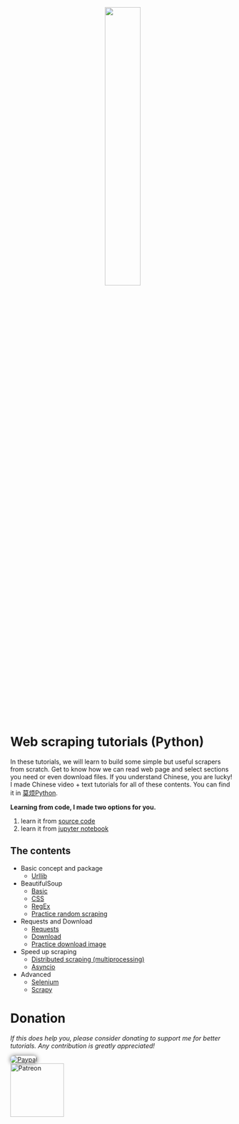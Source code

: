 <p align="center">
    <a href="https://morvanzhou.github.io/" target="_blank">
    <img width="40%" src="/scraping.jpg" style="max-width:100%;">
    </a>
</p>


<br>

# Web scraping tutorials (Python)

In these tutorials, we will learn to build some simple but useful scrapers from scratch. Get to know how we can read web page and select sections you need or even download files.
If you understand Chinese, you are lucky! I made Chinese video + text tutorials for all of these contents. You can find it in [莫烦Python](https://morvanzhou.github.io/).



**Learning from code, I made two options for you.**

1. learn it from [source code](/source_code/)
2. learn it from [jupyter notebook](/notebook/)

## The contents

* Basic concept and package
  * [Urllib](/notebook/1-1-urllib.ipynb)
* BeautifulSoup
  * [Basic](/notebook/2-1-beautifulsoup-basic.ipynb)
  * [CSS](/notebook/2-2-beautifulsoup-css.ipynb)
  * [RegEx](/notebook/2-3-beautifulsoup-regex.ipynb)
  * [Practice random scraping](/notebook/2-4-practice-baidu-baike.ipynb)
* Requests and Download
  * [Requests](/notebook/3-1-requests.ipynb)
  * [Download](/notebook/3-2-download.ipynb)
  * [Practice download image](/notebook/3-3-practice-download-images.ipynb)
* Speed up scraping
  * [Distributed scraping (multiprocessing)](/notebook/4-1-distributed-scraping.ipynb)
  * [Asyncio](/notebook/4-2-asyncio.ipynb)
* Advanced
  * [Selenium](/notebook/5-1-selenium.ipynb)
  * [Scrapy](/notebook/5-2-scrapy.ipynb)


# Donation

*If this does help you, please consider donating to support me for better tutorials. Any contribution is greatly appreciated!*

<div >
  <a href="https://www.paypal.com/cgi-bin/webscr?cmd=_donations&amp;business=morvanzhou%40gmail%2ecom&amp;lc=C2&amp;item_name=MorvanPython&amp;currency_code=AUD&amp;bn=PP%2dDonationsBF%3abtn_donateCC_LG%2egif%3aNonHosted">
    <img style="border-radius: 20px;  box-shadow: 0px 0px 10px 1px  #888888;"
         src="https://www.paypalobjects.com/webstatic/en_US/i/btn/png/silver-pill-paypal-44px.png"
         alt="Paypal"
         height="auto" ></a>
</div>

<div>
  <a href="https://www.patreon.com/morvan">
    <img src="https://morvanzhou.github.io/static/img/support/patreon.jpg"
         alt="Patreon"
         height=120></a>
</div>
